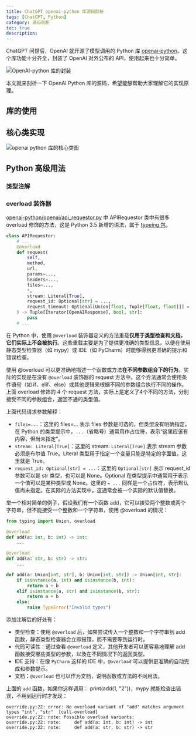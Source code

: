 ```yaml
---
title: ChatGPT openai-python 库源码剖析
tags: [ChatGPT, Python]
category: 源码剖析
toc: true
description: 
---
```


ChatGPT 问世后，OpenAI 就开源了模型调用的 Python 库 [openai-python](https://github.com/openai/openai-python)。这个库功能十分齐全，封装了 OpenAI 对外公布的 API，使用起来也十分简单。

![OpenAI-python 库的封装](https://slefboot-1251736664.file.myqcloud.com/20230831_openai_python_source_summary.webp)

本文就来剖析一下 OpenAI Python 库的源码，希望能够帮助大家理解它的实现原理。
<!-- more -->

## 库的使用


## 核心类实现

![openai python 库的核心类图](https://slefboot-1251736664.file.myqcloud.com/20230829_openai_python_source_classes_core.png)


## Python 高级用法


### 类型注解


### overload 装饰器

[openai-python/openai/api_requestor.py](https://github.com/openai/openai-python/blob/main/openai/api_requestor.py#L221) 中 APIRequestor 类中有很多 overload 修饰的方法，这是 Python 3.5 新增的语法，属于 [typeing 包](https://docs.python.org/3/library/typing.html#typing.overload)。

```python
class APIRequestor:
    # ...
    @overload
    def request(
        self,
        method,
        url,
        params=...,
        headers=...,
        files=...,
        *,
        stream: Literal[True],
        request_id: Optional[str] = ...,
        request_timeout: Optional[Union[float, Tuple[float, float]]] = ...,
    ) -> Tuple[Iterator[OpenAIResponse], bool, str]:
        pass 
    # ...
```

在 Python 中，使用 `@overload` 装饰器定义的方法重载**仅用于类型检查和文档，它们实际上不会被执行**。这些重载主要是为了提供更准确的类型信息，以便在使用静态类型检查器（如 mypy）或 IDE（如 PyCharm）时能够得到更准确的提示和错误检查。

使用 @overload 可以更准确地描述一个函数或方法**在不同参数组合下的行为**。实际的实现是在没有 `@overload` 装饰器的 request 方法中。这个方法通常会使用条件语句（如 if、elif、else）或其他逻辑来根据不同的参数组合执行不同的操作。上面 overload 修饰的 4 个 request 方法，实际上是定义了4个不同的方法，分别接受不同的参数组合，返回不通的类型值。

上面代码请求参数解释：

- `files=...`：这里的 files=... 表示 files 参数是可选的，但类型没有明确指定。在 Python 的类型提示中，`...`（省略号）通常用作占位符，表示“这里应该有内容，但尚未指定”。
- `stream: Literal[True]`：这里的 stream: `Literal[True]` 表示 stream 参数必须是布尔值 True。Literal 类型用于指定一个变量只能是特定的字面值，这里就是 True。
- `request_id: Optional[str] = ...`：这里的 `Optional[str]` 表示 request_id 参数可以是 str 类型，也可以是 None。Optional 在类型提示中通常用于表示一个值可以是某种类型或 None。这里的 `= ...` 同样是一个占位符，表示默认值尚未指定。在实际的方法实现中，这通常会被一个实际的默认值替换。

举一个相对简单的例子，假设我们有一个函数 add，它可以接受两个整数或两个字符串，但不能接受一个整数和一个字符串，使用 @overload 的情况：

```python
from typing import Union, overload

@overload
def add(a: int, b: int) -> int:
    ...

@overload
def add(a: str, b: str) -> str:
    ...

def add(a: Union[int, str], b: Union[int, str]) -> Union[int, str]:
    if isinstance(a, int) and isinstance(b, int):
        return a + b
    elif isinstance(a, str) and isinstance(b, str):
        return a + b
    else:
        raise TypeError("Invalid types")
```

添加注解后的好处有：

- 类型检查：使用 `@overload` 后，如果尝试传入一个整数和一个字符串到 add 函数，静态类型检查器会立即报错，而不需要等到运行时。
- 代码可读性：通过查看 `@overload` 定义，其他开发者可以更容易地理解 add 函数接受哪些类型的参数，以及在不同情况下的返回类型。
- IDE 支持：在像 `PyCharm` 这样的 IDE 中，`@overload` 可以提供更准确的自动完成和参数提示。
- 文档：`@overload` 也可以作为文档，说明函数或方法的不同用法。

上面的 `add` 函数，如果你这样调用： print(add(1, "2"))，mypy 就能检查出错误，不用到运行时才发现：

```shell
override.py:22: error: No overload variant of "add" matches argument types "int", "str"  [call-overload]
override.py:22: note: Possible overload variants:
override.py:22: note:     def add(a: int, b: int) -> int
override.py:22: note:     def add(a: str, b: str) -> str
```


